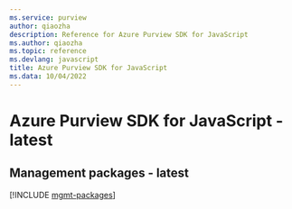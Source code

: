 ```yaml
---
ms.service: purview
author: qiaozha
description: Reference for Azure Purview SDK for JavaScript
ms.author: qiaozha
ms.topic: reference
ms.devlang: javascript
title: Azure Purview SDK for JavaScript
ms.data: 10/04/2022
---
```

# Azure Purview SDK for JavaScript - latest

## Management packages - latest
[!INCLUDE [mgmt-packages](purview-mgmt-index.md)]